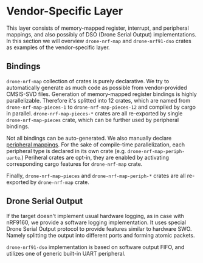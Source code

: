 # Vendor-Specific Layer

This layer consists of memory-mapped register, interrupt, and peripheral
mappings, and also possibly of DSO (Drone Serial Output) implementations. In
this section we will overview `drone-nrf-map` and `drone-nrf91-dso` crates as
examples of the vendor-specific layer.

## Bindings

`drone-nrf-map` collection of crates is purely declarative. We try to
automatically generate as much code as possible from vendor-provided CMSIS-SVD
files. Generation of memory-mapped register bindings is highly
parallelizable. Therefore it's splitted into 12 crates, which are named from
`drone-nrf-map-pieces-1` to `drone-nrf-map-pieces-12` and compiled by cargo in
parallel. `drone-nrf-map-pieces-*` crates are all re-exported by single
`drone-nrf-map-pieces` crate, which can be further used by peripheral bindings.

Not all bindings can be auto-generated. We also manually declare [peripheral
mappings](../periph.md). For the sake of compile-time parallelization, each
peripheral type is declared in its own crate
(e.g. `drone-nrf-map-periph-uarte`.) Periheral crates are opt-in, they are
enabled by activating corresponding cargo features for `drone-nrf-map` crate.

Finally, `drone-nrf-map-pieces` and `drone-nrf-map-periph-*` crates are all
re-exported by `drone-nrf-map` crate.

## Drone Serial Output

If the target doesn't implement usual hardware logging, as in case with nRF9160,
we provide a software logging implementation. It uses special Drone Serial
Output protocol to provide features similar to hardware SWO. Namely splitting
the output into different ports and forming atomic packets.

`drone-nrf91-dso` implementation is based on software output FIFO, and utilizes
one of generic built-in UART peripheral.
